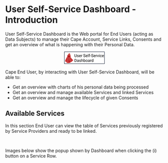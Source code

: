 # User Self-Service Dashboard - Introduction

User Self-Service Dashboard is the Web portal for End Users (acting as Data Subjects) to manage their Cape Account, Service Links, Consents and get an overview of what is happening with their Personal Data.

<span style="display:block;text-align:center">!['dashboard-logo'](../../img/user-dashboard-logo.png)
</span>




Cape End User, by interacting with User Self-Service Dashboard, will be able to:

  - Get an overview with charts of his personal data being processed
  - Get an overview and manage available Services and linked Services
  - Get an overview and manage the lifecycle of given Consents
  

## Available Services

In this section End User can view the table of Services previously registered by Service Providers and ready to be linked.

![]()






Images below show the popup shown by Dashboard when clicking the (i) button on a Service Row.


